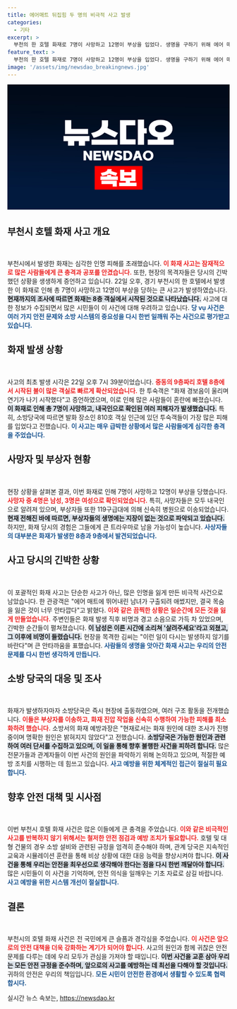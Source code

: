```yaml
---
title: 에어매트 뒤집힘 두 명의 비극적 사고 발생
categories:
  - 기타
excerpt: >
  부천의 한 호텔 화재로 7명이 사망하고 12명이 부상을 입었다. 생명을 구하기 위해 에어 매트로 뛰어내린 두 투숙객은 안타깝게도 사망하였으며, 현장에는 긴박한 비명과 연기가 가득했습니다. 화재 원인은 여전히 미확인입니다.
feature_text: >
  부천의 한 호텔 화재로 7명이 사망하고 12명이 부상을 입었다. 생명을 구하기 위해 에어 매트로 뛰어내린 두 투숙객은 안타깝게도 사망하였으며, 현장에는 긴박한 비명과 연기가 가득했습니다. 화재 원인은 여전히 미확인입니다.
image: '/assets/img/newsdao_breakingnews.jpg'
---
```


<p><img src="/assets/img/newsdao_breakingnews.jpg" alt="koreaapp 속보" /></p>

<h2 data-ke-size="size26">부천시 호텔 화재 사고 개요</h2>

<p data-ke-size="size16">&nbsp;</p>

<p>부천시에서 발생한 화재는 심각한 인명 피해를 초래했습니다. <b><span style="color: #ee2323;">이 화재 사고는 잠재적으로 많은 사람들에게 큰 충격과 공포를 안겼습니다.</span></b> 또한, 현장의 목격자들은 당시의 긴박했던 상황을 생생하게 증언하고 있습니다. 22일 오후, 경기 부천시의 한 호텔에서 발생한 이 화재로 인해 총 7명이 사망하고 12명이 부상을 당하는 큰 사고가 발생하였습니다. <b><span style="background-color: #21538527;">현재까지의 조사에 따르면 화재는 8층 객실에서 시작된 것으로 나타났습니다.</span></b> 사고에 대한 정보가 수집되면서 많은 시민들이 이 사건에 대해 우려하고 있습니다. <b><span style="color: #1a5490;">당 vụ 사건은 여러 가지 안전 문제와 소방 시스템의 중요성을 다시 한번 일깨워 주는 사건으로 평가받고 있습니다.</span></b></p>

<h2 data-ke-size="size26">화재 발생 상황</h2>

<p data-ke-size="size16">&nbsp;</p>

<p>사고의 최초 발생 시각은 22일 오후 7시 39분이었습니다. <b><span style="color: #ee2323;">중동의 9층짜리 호텔 8층에서 시작된 불이 많은 객실로 빠르게 확산되었습니다.</span></b> 한 투숙객은 "화재 경보음이 울리며 연기가 나기 시작했다"고 증언하였으며, 이로 인해 많은 사람들이 혼란에 빠졌습니다. <b><span style="background-color: #21538527;">이 화재로 인해 총 7명이 사망하고, 내국인으로 확인된 여러 피해자가 발생했습니다.</span></b> 특히, 소방당국에 따르면 발화 장소인 810호 객실 인근에 있던 투숙객들이 가장 많은 피해를 입었다고 전했습니다. <b><span style="color: #1a5490;">이 사고는 매우 급박한 상황에서 많은 사람들에게 심각한 충격을 주었습니다.</span></b></p>

<h2 data-ke-size="size26">사망자 및 부상자 현황</h2>

<p data-ke-size="size16">&nbsp;</p>

<p>현장 상황을 살펴본 결과, 이번 화재로 인해 7명이 사망하고 12명이 부상을 당했습니다. <b><span style="color: #ee2323;">사망자 중 4명은 남성, 3명은 여성으로 확인되었습니다.</span></b> 특히, 사망자들은 모두 내국인으로 알려져 있으며, 부상자들 또한 119구급대에 의해 신속히 병원으로 이송되었습니다. <b><span style="background-color: #21538527;">현재 전해진 바에 따르면, 부상자들의 생명에는 지장이 없는 것으로 파악되고 있습니다.</span></b> 하지만, 화재 당시의 경험은 그들에게 큰 트라우마로 남을 가능성이 높습니다. <b><span style="color: #1a5490;">사상자들의 대부분은 화재가 발생한 8층과 9층에서 발견되었습니다.</span></b></p>

<h2 data-ke-size="size26">사고 당시의 긴박한 상황</h2>

<p data-ke-size="size16">&nbsp;</p>

<p>이 포괄적인 화재 사고는 단순한 사고가 아닌, 많은 인명을 잃게 만든 비극적 사건으로 남았습니다. 한 관광객은 "에어 매트에 뛰어내린 남녀가 구출되려 애썼지만, 결국 목숨을 잃은 것이 너무 안타깝다"고 밝혔다. <b><span style="color: #ee2323;">이와 같은 끔찍한 상황은 일순간에 모든 것을 잃게 만들었습니다.</span></b> 주변인들은 화재 발생 직후 비명과 경고 소음으로 가득 차 있었으며, 긴박한 순간들이 펼쳐졌습니다. <b><span style="background-color: #21538527;">이 남성은 이른 시간에 소리쳐 '살려주세요'라고 외쳤고, 그 이후에 비명이 들렸습니다.</span></b> 현장을 목격한 김씨는 "이런 일이 다시는 발생하지 않기를 바란다"며 큰 안타까움을 표했습니다. <b><span style="color: #1a5490;">사람들의 생명을 앗아간 화재 사고는 우리의 안전 문제를 다시 한번 생각하게 만듭니다.</span></b></p>

<h2 data-ke-size="size26">소방 당국의 대응 및 조사</h2>

<p data-ke-size="size16">&nbsp;</p>

<p>화재가 발생하자마자 소방당국은 즉시 현장에 출동하였으며, 여러 구조 활동을 전개했습니다. <b><span style="color: #ee2323;">이들은 부상자를 이송하고, 화재 진압 작업을 신속히 수행하여 가능한 피해를 최소화하려 했습니다.</span></b> 소방서의 화재 예방과장은 "현재로서는 화재 원인에 대한 조사가 진행 중이며 명확한 원인은 밝혀지지 않았다"고 전했습니다. <b><span style="background-color: #21538527;">소방당국은 가능한 원인과 관련하여 여러 단서를 수집하고 있으며, 이 일을 통해 향후 불행한 사건을 피하려 합니다.</span></b> 많은 전문가들과 관계자들이 이번 사건의 원인을 파악하기 위해 논의하고 있으며, 적절한 예방 조치를 시행하는 데 힘쓰고 있습니다. <b><span style="color: #1a5490;">사고 예방을 위한 체계적인 접근이 절실히 필요합니다.</span></b></p>

<h2 data-ke-size="size26">향후 안전 대책 및 시사점</h2>

<p data-ke-size="size16">&nbsp;</p>

<p>이번 부천시 호텔 화재 사건은 많은 이들에게 큰 충격을 주었습니다. <b><span style="color: #ee2323;">이와 같은 비극적인 사고를 반복하지 않기 위해서는 철저한 안전 점검과 예방 조치가 필요합니다.</span></b> 호텔 및 대형 건물의 경우 소방 설비와 관련된 규정을 엄격히 준수해야 하며, 관계 당국은 지속적인 교육과 시뮬레이션 훈련을 통해 비상 상황에 대한 대응 능력을 향상시켜야 합니다. <b><span style="background-color: #21538527;">이 사건을 통해 우리는 안전을 최우선으로 생각해야 한다는 점을 다시 한번 깨달아야 합니다.</span></b> 많은 시민들이 이 사건을 기억하며, 안전 의식을 일깨우는 기초 자료로 삼길 바랍니다. <b><span style="color: #1a5490;">사고 예방을 위한 시스템 개선이 절실합니다.</span></b></p>

<h2 data-ke-size="size26">결론</h2>

<p data-ke-size="size16">&nbsp;</p>

<p>부천시의 호텔 화재 사건은 전 국민에게 큰 슬픔과 경각심을 주었습니다. <b><span style="color: #ee2323;">이 사건은 앞으로의 안전 대책을 더욱 강화하는 계기가 되어야 합니다.</span></b> 사고의 원인과 함께 귀찮은 안전 문제를 다루는 데에 우리 모두가 관심을 가져야 할 때입니다. <b><span style="background-color: #21538527;">이번 사건을 교훈 삼아 우리는 모든 안전 규정을 준수하며, 앞으로의 사고를 예방하는 데 최선을 다해야 할 것입니다.</span></b> 귀하의 안전은 우리의 책임입니다. <b><span style="color: #1a5490;">모든 시민이 안전한 환경에서 생활할 수 있도록 협력합시다.</span></b></p>
실시간 뉴스 속보는, <a href="https://newsdao.kr" rel="dofollow">https://newsdao.kr</a>


